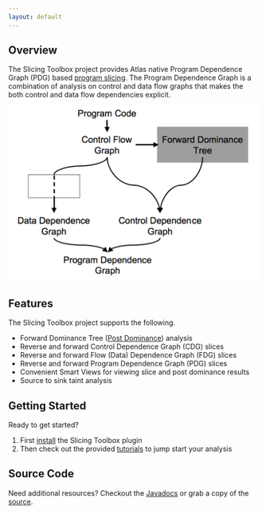 ```yaml
---
layout: default
---
```


## Overview
The Slicing Toolbox project provides Atlas native Program Dependence Graph (PDG) based [program slicing](https://en.wikipedia.org/wiki/Program_slicing). The Program Dependence Graph is a combination of analysis on control and data flow graphs that makes the both control and data flow dependencies explicit.

![PDG](./images/pdg.png)

## Features
The Slicing Toolbox project supports the following.

- Forward Dominance Tree ([Post Dominance](https://en.wikipedia.org/wiki/Dominator_(graph_theory)#Postdominance)) analysis
- Reverse and forward Control Dependence Graph (CDG) slices
- Reverse and forward Flow (Data) Dependence Graph (FDG) slices
- Reverse and forward Program Dependence Graph (PDG) slices
- Convenient Smart Views for viewing slice and post dominance results
- Source to sink taint analysis

## Getting Started
Ready to get started?

1. First [install](/slicing-toolbox/install) the Slicing Toolbox plugin
2. Then check out the provided [tutorials](/slicing-toolbox/tutorials) to jump start your analysis

## Source Code
Need additional resources?  Checkout the [Javadocs](/slicing-toolbox/javadoc/index.html) or grab a copy of the [source](https://github.com/EnSoftCorp/slicing-toolbox).